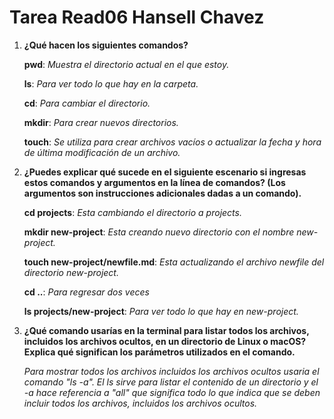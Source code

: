 # Tarea Read06 Hansell Chavez

1. **¿Qué hacen los siguientes comandos?**
   
   **pwd**: *Muestra el directorio actual en el que estoy.*
   
   **ls**: *Para ver todo lo que hay en la carpeta.*
   
   **cd**: *Para cambiar el directorio.*
   
   **mkdir**: *Para crear nuevos directorios.*
   
   **touch**: *Se utiliza para crear archivos vacíos o actualizar la fecha y hora de última modificación de un archivo.*

2. **¿Puedes explicar qué sucede en el siguiente escenario si ingresas estos comandos y argumentos en la línea de comandos? (Los argumentos son instrucciones adicionales dadas a un comando).**
   
   **cd projects**: *Esta cambiando el directorio a projects.*
   
   **mkdir new-project**: *Esta creando nuevo directorio con el nombre new-project.*
   
   **touch new-project/newfile.md**: *Esta actualizando el archivo newfile del directorio new-project.*
   
   **cd ..**: *Para regresar dos veces*
   
   **ls projects/new-project**: *Para ver todo lo que hay en new-project.*
   

3. **¿Qué comando usarías en la terminal para listar todos los archivos, incluidos los archivos ocultos, en un directorio de Linux o macOS? Explica qué significan los parámetros utilizados en el comando.**
   
   *Para mostrar todos los archivos incluidos los archivos ocultos usaria el comando "ls -a". El ls sirve para listar el contenido de un directorio y el -a hace referencia a "all" que significa todo lo que indica que se deben incluir todos los archivos, incluidos los archivos ocultos.*
   
